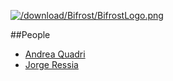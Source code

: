 [![/download/Bifrost/BifrostLogo.png](/download/Bifrost/BifrostLogo.png)](%base_url%/research/bifrost)<div class="clear"></div>

<style type="text/css">.toc-number { display: none; }</style>


##People

-  [Andrea Quadri](%base_url%/wiki/alumni/quadri)
-  [Jorge Ressia](http://www.jorgeressia.com)
